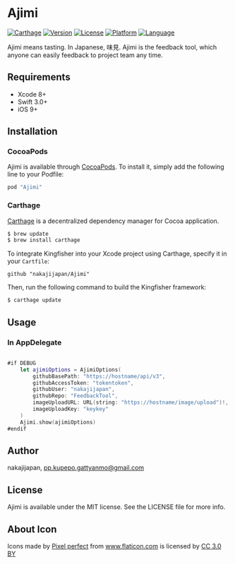 # Ajimi

[![Carthage](https://img.shields.io/badge/Carthage-compatible-4BC51D.svg?style=flat)](https://github.com/Carthage/Carthage)
[![Version](https://img.shields.io/cocoapods/v/Ajimi.svg?style=flat)](http://cocoapods.org/pods/Ajimi)
[![License](https://img.shields.io/cocoapods/l/Ajimi.svg?style=flat)](http://cocoapods.org/pods/Ajimi)
[![Platform](https://img.shields.io/cocoapods/p/Ajimi.svg?style=flat)](http://cocoapods.org/pods/Ajimi)
[![Language](https://img.shields.io/badge/language-Swift%203-orange.svg)](https://swift.org)


Ajimi means tasting. In Japanese, 味見.
Ajimi is the feedback tool, which anyone can easily feedback to project team any time.

## Requirements

- Xcode 8+
- Swift 3.0+
- iOS 9+

## Installation

### CocoaPods

Ajimi is available through [CocoaPods](http://cocoapods.org). To install
it, simply add the following line to your Podfile:

```ruby
pod "Ajimi"
```

### Carthage

[Carthage](https://github.com/Carthage/Carthage) is a decentralized dependency manager for Cocoa application.

``` bash
$ brew update
$ brew install carthage
```

To integrate Kingfisher into your Xcode project using Carthage, specify it in your `Cartfile`:

``` ogdl
github "nakajijapan/Ajimi"
```

Then, run the following command to build the Kingfisher framework:

``` bash
$ carthage update
```

## Usage

### In AppDelegate

``` swift

#if DEBUG
    let ajimiOptions = AjimiOptions(
        githubBasePath: "https://hostname/api/v3",
        githubAccessToken: "tokentoken",
        githubUser: "nakajijapan",
        githubRepo: "FeedbackTool",
        imageUploadURL: URL(string: "https://hostname/image/upload")!,
        imageUploadKey: "keykey"
    )
    Ajimi.show(ajimiOptions)
#endif

```

## Author

nakajijapan, pp.kupepo.gattyanmo@gmail.com

## License

Ajimi is available under the MIT license. See the LICENSE file for more info.

## About Icon 
<div>Icons made by <a href="https://www.flaticon.com/authors/pixel-perfect" title="Pixel perfect">Pixel perfect</a> from <a href="https://www.flaticon.com/" title="Flaticon">www.flaticon.com</a> is licensed by <a href="http://creativecommons.org/licenses/by/3.0/" title="Creative Commons BY 3.0" target="_blank">CC 3.0 BY</a></div>
